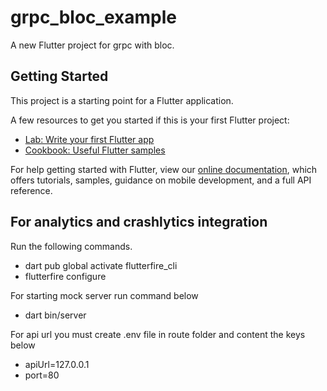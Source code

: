 # grpc_bloc_example

A new Flutter project for grpc with bloc.

## Getting Started

This project is a starting point for a Flutter application.

A few resources to get you started if this is your first Flutter project:

- [Lab: Write your first Flutter app](https://flutter.dev/docs/get-started/codelab)
- [Cookbook: Useful Flutter samples](https://flutter.dev/docs/cookbook)

For help getting started with Flutter, view our
[online documentation](https://flutter.dev/docs), which offers tutorials,
samples, guidance on mobile development, and a full API reference.

## For analytics and crashlytics integration
Run the following commands.
- dart pub global activate flutterfire_cli
- flutterfire configure

For starting mock server run command below
- dart bin/server

For api url you must create .env file in route folder and content the keys below
- apiUrl=127.0.0.1
- port=80

